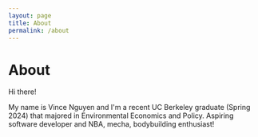 ```yaml
---
layout: page
title: About
permalink: /about
---
```


# About

Hi there!

My name is Vince Nguyen and I'm a recent UC Berkeley graduate (Spring 2024) that majored in Environmental Economics and Policy. Aspiring software developer and NBA, mecha, bodybuilding enthusiast!
